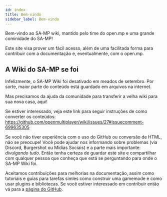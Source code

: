 ```yaml
---
id: index
title: Bem-vindo
sidebar_label: Bem-vindo
---
```


Bem-vindo ao SA-MP wiki, mantido pelo time do open.mp e uma grande cominidade do SA-MP!

Este site visa prover um fácil acesso, além de uma facilitada forma para contribuir com a documentação e, eventualmente, com o open.mp.

## A Wiki do SA-MP se foi

Infelizmente, o SA-MP Wiki foi desativado em meados de setembro. Por sorte, maior parte do conteúdo está guardado em arquivos na internet.

Mas precisamos da ajuda da comunidade para transferir a velha wiki para sua nova casa, aqui!

Se estiver interessado, veja este link para seguir instruções de como converter os conteúdos: https://github.com/openmultiplayer/wiki/issues/27#issuecomment-699635305

Se você não tiver experiência com o uso do GitHub ou conversão de HTML, não se preocupe! Você pode ajudar nos informando sobre problemas (via Discord, Burgershot ou Mídias Sociais) e a parte mais importante: _divulgando tudo_. Então tenha certeza de guardar este site e compartilhar com qualquer pessoa que conheça que está se perguntando para onde o SA-MP Wiki foi.

Aceitamos contribuições para melhorias na documentação, assim como tutoriais e guias para tarefas simles como construir uma gamemode e como usar plugins e bibliotecas. Se você estiver interessado em contribuir então vá para a [página do GitHub](https://github.com/openmultiplayer/wiki).
